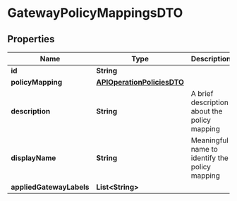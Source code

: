 

# GatewayPolicyMappingsDTO

## Properties

Name | Type | Description | Notes
------------ | ------------- | ------------- | -------------
**id** | **String** |  |  [optional]
**policyMapping** | [**APIOperationPoliciesDTO**](APIOperationPoliciesDTO.md) |  | 
**description** | **String** | A brief description about the policy mapping |  [optional]
**displayName** | **String** | Meaningful name to identify the policy mapping | 
**appliedGatewayLabels** | **List&lt;String&gt;** |  |  [optional]



